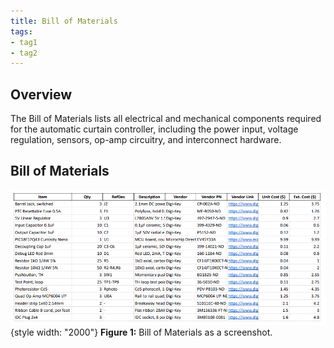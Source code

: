 ```yaml
---
title: Bill of Materials
tags:
- tag1
- tag2
---
```


## Overview
The Bill of Materials lists all electrical and mechanical components required for the automatic curtain controller, including the power input, voltage regulation, sensors, op-amp circuitry, and interconnect hardware.



## Bill of Materials 
![](APBOM.png){style width: "2000"}
**Figure 1:** Bill of Materials as a screenshot.

